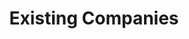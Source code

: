 ---
order: "02"
title: "Existing Companies"
nav:
  - heading: AT&T
    sub-sections:
      - "1.5"
      - "2.6"
      - "2.7"
      - "2.8" 
      - "2.9"
      - "2.10"
      - "2.11"
      - "2.12"
      - "2.13"
      - "3.2"
      - "3.4"
      - "3.10"
      - "5.3"
      - "5.8"
      - "5.13"
      - "7.2"
      - "7.7"
      - "7.13"
      - "10.5"
      - "10.20"
      - "10.21"
      - "11.11"
      - "13.1"
      - "13.3"
  - heading: Bolt Beranek & Newman
    sub-sections:
      - "4.8"
      - "4.9"
      - "6.1"
      - "6.2"
      - "6.3"
      - "6.5"
      - "6.7"
      - "6.8"
      - "6.9"
      - "6.12"
      - "8.0"
      - "8.1"
      - "11.8"
      - "b.1"
  - heading: DEC
    sub-sections:
      - "2.24"
      - "9.5"
      - "10.16"
      - "11.3"
      - "11.4"
      - "12.8"
      - "14.20"
  - heading: HP
    sub-sections:
      - "11.2"
      - "11.4"
      - "11.9"
  - heading: IBM
    sub-sections:
      - "2.16"
      - "2.17"
      - "2.18"
      - "2.19"
      - "2.20"
      - "2.21"
      - "2.22"
      - "2.23"
      - "2.24"
      - "2.27"
      - "3.3"
      - "7.2"
      - "8.8"
      - "10.6"
      - "10.22"
      - "11.4"
      - "11.9"
      - "11.10"
      - "11.11"
      - "12.4"
      - "12.6"
      - "12.16"
  - heading: Rockwell International
    sub-sections:
      - "5.5"
      - "5.7"
      - "5.11"
      - "7.3"
      - "7.5"
      - "7.6"
      - "12.19"
      - "14.20"
  - heading: Xerox
    sub-sections:
      - "2.26"
      - "2.27"
      - "8.7"
      - "8.8"
      - "8.9"
      - "8.10"
      - "9.4"
      - "9.5"
      - "9.9"
      - "9.10"
      - "10.6"
      - "10.26"
      - "11.3"
      - "11.4"
      - "11.6"
      - "11.6"
      - "11.9"
      - "11.11"
      - "12.2"
      - "12.5"
---